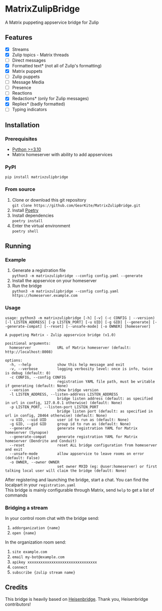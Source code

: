 # MatrixZulipBridge

A Matrix puppeting appservice bridge for Zulip

## Features

- [x] Streams
- [x] Zulip topics - Matrix threads
- [ ] Direct messages
- [x] Formatted text\* (not all of Zulip's formatting)
- [x] Matrix puppets
- [ ] Zulip puppets
- [ ] Message Media
- [ ] Presence
- [ ] Reactions
- [x] Redactions\* (only for Zulip messages)
- [x] Replies\* (badly formatted)
- [ ] Typing indicators

## Installation

### Prerequisites

- [Python >=3.10](https://wiki.python.org/moin/BeginnersGuide/Download)
- Matrix homeserver with ability to add appservices

### PyPI

`pip install matrixzulipbridge`

### From source

1. Clone or download this git repository  
   `git clone https://github.com/GearKite/MatrixZulipBridge.git`
2. Install [Poetry](https://python-poetry.org/docs/#installation)
3. Install dependencies  
   `poetry install`
4. Enter the virtual environment  
   `poetry shell`

## Running

### Example

1. Generate a registration file  
   `python3 -m matrixzulipbridge --config config.yaml --generate`
2. Install the appservice on your homeserver
3. Run the bridge  
   `python3 -m matrixzulipbridge --config config.yaml https://homeserver.example.com`

### Usage

```shell
usage: python3 -m matrixzulipbridge [-h] [-v] (-c CONFIG | --version) [-l LISTEN_ADDRESS] [-p LISTEN_PORT] [-u UID] [-g GID] [--generate] [--generate-compat] [--reset] [--unsafe-mode] [-o OWNER] [homeserver]

A puppeting Matrix - Zulip appservice bridge (v1.0)

positional arguments:
  homeserver            URL of Matrix homeserver (default: http://localhost:8008)

options:
  -h, --help            show this help message and exit
  -v, --verbose         logging verbosity level: once is info, twice is debug (default: 0)
  -c CONFIG, --config CONFIG
                        registration YAML file path, must be writable if generating (default: None)
  --version             show bridge version
  -l LISTEN_ADDRESS, --listen-address LISTEN_ADDRESS
                        bridge listen address (default: as specified in url in config, 127.0.0.1 otherwise) (default: None)
  -p LISTEN_PORT, --listen-port LISTEN_PORT
                        bridge listen port (default: as specified in url in config, 28464 otherwise) (default: None)
  -u UID, --uid UID     user id to run as (default: None)
  -g GID, --gid GID     group id to run as (default: None)
  --generate            generate registration YAML for Matrix homeserver (Synapse)
  --generate-compat     generate registration YAML for Matrix homeserver (Dendrite and Conduit)
  --reset               reset ALL bridge configuration from homeserver and exit
  --unsafe-mode         allow appservice to leave rooms on error (default: False)
  -o OWNER, --owner OWNER
                        set owner MXID (eg: @user:homeserver) or first talking local user will claim the bridge (default: None)
```

After registering and launching the bridge, start a chat. You can find the localpart in your `registration.yaml`  
This bridge is mainly configurable through Matrix, send `help` to get a list of commands

### Bridging a stream

In your control room chat with the bridge send:

1.  `addorganization {name}`
2.  `open {name}`

In the organization room send:

1. `site example.com`
2. `email my-bot@example.com`
3. `apikey xxxxxxxxxxxxxxxxxxxxxxxxxxxxxxxx`
4. `connect`
5. `subscribe {zulip stream name}`

## Credits

This bridge is heavily based on [Heisenbridge](https://github.com/hifi/heisenbridge). Thank you, Heisenbridge contributors!
